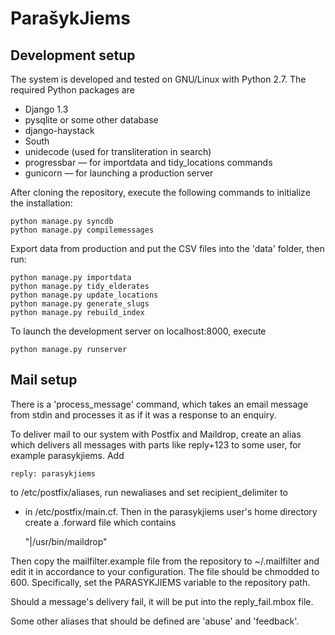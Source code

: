 # ParašykJiems

## Development setup

The system is developed and tested on GNU/Linux with Python 2.7. The
required Python packages are

 - Django 1.3
 - pysqlite or some other database
 - django-haystack
 - South
 - unidecode (used for transliteration in search)
 - progressbar — for importdata and tidy_locations commands
 - gunicorn — for launching a production server

After cloning the repository, execute the following commands to
initialize the installation:

    python manage.py syncdb
    python manage.py compilemessages

Export data from production and put the CSV files into the 'data'
folder, then run:

    python manage.py importdata
    python manage.py tidy_elderates
    python manage.py update_locations
    python manage.py generate_slugs
    python manage.py rebuild_index

To launch the development server on localhost:8000, execute

    python manage.py runserver


## Mail setup

There is a 'process_message' command, which takes an email message from
stdin and processes it as if it was a response to an enquiry.

To deliver mail to our system with Postfix and Maildrop, create an
alias which delivers all messages with parts like reply+123 to some
user, for example parasykjiems. Add

    reply: parasykjiems

to /etc/postfix/aliases, run newaliases and set recipient_delimiter to
+ in /etc/postfix/main.cf. Then in the parasykjiems user's home
directory create a .forward file which contains

    "|/usr/bin/maildrop"

Then copy the mailfilter.example file from the repository to
~/.mailfilter and edit it in accordance to your configuration. The
file should be chmodded to 600. Specifically, set the PARASYKJIEMS
variable to the repository path.

Should a message's delivery fail, it will be put into the
reply_fail.mbox file.

Some other aliases that should be defined are 'abuse' and 'feedback'.
